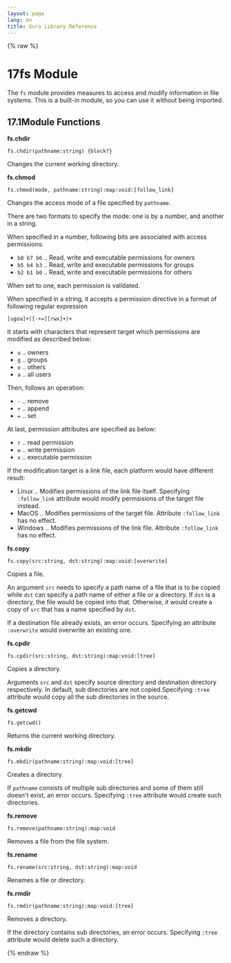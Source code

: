```yaml
---
layout: page
lang: en
title: Gura Library Reference
---
```


{% raw %}
<h1><span class="caption-index-1">17</span><a name="anchor-17"></a>fs Module</h1>
<p>
The <code>fs</code> module provides measures to access and modify information in file systems. This is a built-in module, so you can use it without being imported.
</p>
<h2><span class="caption-index-2">17.1</span><a name="anchor-17-1"></a>Module Functions</h2>
<p>
<strong>fs.chdir</strong>
</p>
<p>
<code>fs.chdir(pathname:string) {block?}</code>
</p>
<p>
Changes the current working directory.
</p>
<p>
<strong>fs.chmod</strong>
</p>
<p>
<code>fs.chmod(mode, pathname:string):map:void:[follow_link]</code>
</p>
<p>
Changes the access mode of a file specified by <code>pathname</code>.
</p>
<p>
There are two formats to specify the mode: one is by a number, and another in a string.
</p>
<p>
When specified in a number, following bits are associated with access permissions:
</p>
<ul>
<li><code>b8 b7 b6</code> .. Read, write and executable permissions for owners</li>
<li><code>b5 b4 b3</code> .. Read, write and executable permissions for groups</li>
<li><code>b2 b1 b0</code> .. Read, write and executable permissions for others</li>
</ul>
<p>
When set to one, each permission is validated.
</p>
<p>
When specified in a string, it accepts a permission directive in a format of following regular expression
</p>
<pre><code>[ugoa]+([-+=][rwx]+)+
</code></pre>
<p>
It starts with characters that represent target which permissions are modified as described below:
</p>
<ul>
<li><code>u</code> .. owners</li>
<li><code>g</code> .. groups</li>
<li><code>o</code> .. others</li>
<li><code>a</code> .. all users</li>
</ul>
<p>
Then, follows an operation:
</p>
<ul>
<li><code>-</code> .. remove</li>
<li><code>+</code> .. append</li>
<li><code>=</code> .. set</li>
</ul>
<p>
At last, permission attributes are specified as below:
</p>
<ul>
<li><code>r</code> .. read permission</li>
<li><code>w</code> .. write permission</li>
<li><code>x</code> .. executable permission</li>
</ul>
<p>
If the modification target is a link file, each platform would have different result:
</p>
<ul>
<li>Linux .. Modifies permissions of the link file itself. Specifying <code>:follow_link</code> attribute would modify permsisions of the target file instead.</li>
<li>MacOS .. Modifies permissions of the target file. Attribute <code>:follow_link</code> has no effect.</li>
<li>Windows .. Modifies permissions of the link file. Attribute <code>:follow_link</code> has no effect.</li>
</ul>
<p>
<strong>fs.copy</strong>
</p>
<p>
<code>fs.copy(src:string, dst:string):map:void:[overwrite]</code>
</p>
<p>
Copies a file.
</p>
<p>
An argument <code>src</code> needs to specify a path name of a file that is to be copied while <code>dst</code> can specify a path name of either a file or a directory. If <code>dst</code> is a directory, the file would be copied into that. Otherwise, it would create a copy of <code>src</code> that has a name specified by <code>dst</code>.
</p>
<p>
If a destination file already exists, an error occurs. Specifying an attribute <code>:overwrite</code> would overwrite an existing one.
</p>
<p>
<strong>fs.cpdir</strong>
</p>
<p>
<code>fs.cpdir(src:string, dst:string):map:void:[tree]</code>
</p>
<p>
Copies a directory.
</p>
<p>
Arguments <code>src</code> and <code>dst</code> specify source directory and destination directory respectively. In default, sub directories are not copied.Specifying <code>:tree</code> attribute would copy all the sub directories in the source.
</p>
<p>
<strong>fs.getcwd</strong>
</p>
<p>
<code>fs.getcwd()</code>
</p>
<p>
Returns the current working directory.
</p>
<p>
<strong>fs.mkdir</strong>
</p>
<p>
<code>fs.mkdir(pathname:string):map:void:[tree]</code>
</p>
<p>
Creates a directory.
</p>
<p>
If <code>pathname</code> consists of multiple sub directories and some of them still doesn't exist, an error occurs. Specifying <code>:tree</code> attribute would create such directories.
</p>
<p>
<strong>fs.remove</strong>
</p>
<p>
<code>fs.remove(pathname:string):map:void</code>
</p>
<p>
Removes a file from the file system.
</p>
<p>
<strong>fs.rename</strong>
</p>
<p>
<code>fs.rename(src:string, dst:string):map:void</code>
</p>
<p>
Renames a file or directory.
</p>
<p>
<strong>fs.rmdir</strong>
</p>
<p>
<code>fs.rmdir(pathname:string):map:void:[tree]</code>
</p>
<p>
Removes a directory.
</p>
<p>
If the directory contains sub directories, an error occurs. Specifying <code>:tree</code> attribute would delete such a directory.
</p>
<p />

{% endraw %}
